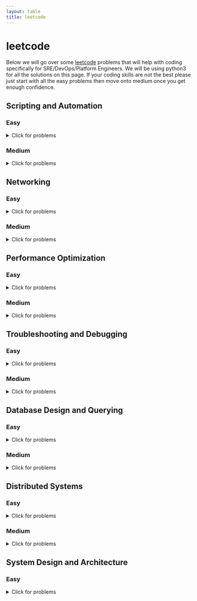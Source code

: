```yaml
---
layout: table
title: leetcode
---
```

# leetcode
Below we will go over some [leetcode](https://leetcode.com/problemset/all/) problems that will help with coding specifically for SRE/DevOps/Platform Engineers. We will be using python3 for all the solutions on this page. If your coding skills are not the best please just start with all the easy problems then move onto medium once you get enough confidence. 

## Scripting and Automation

### Easy
<details>
<summary>Click for problems</summary>
<ol>
<li><a href="https://leetcode.com/problems/length-of-last-word/">Length of Last Word</a> - Problem #58</li>
<details>
<summary>Summary</summary>
This problem involves manipulating strings, which is a common task in scripting. You need to find the length of the last word in a string.
</details>

<details>
<summary>Solution</summary>
</details>
<li><a href="https://leetcode.com/problems/add-binary/">Add Binary</a> - Problem #67</li>
<details>
<summary>Summary</summary>
This problem simulates binary addition. In scripting, you might encounter scenarios where you need to perform calculations on binary data.
</details>

<details>
<summary>Solution</summary>
</details>
<li><a href="https://leetcode.com/problems/pascals-triangle-ii/">Pascal&#39;s Triangle II</a> - Problem #119</li>
<details>
<summary>Summary</summary>
This problem deals with generating rows of Pascal's Triangle, which can be used in various automated data generation scenarios.
</details>

<details>
<summary>Solution</summary>
</details>
<li><a href="https://leetcode.com/problems/merge-sorted-array/">Merge Sorted Array</a> - Problem #88</li>
<details>
<summary>Summary</summary>
This problem is about merging arrays, a common task in scripting when you're working with data from various sources.
</details>

<details>
<summary>Solution</summary>
</details>
<li><a href="https://leetcode.com/problems/excel-sheet-column-title/">Excel Sheet Column Title</a> - Problem #168</li>
<details>
<summary>Summary</summary>
In this problem, you convert a column number into the corresponding Excel column title. Such conversions are often encountered in automated data processing.
</details>

<details>
<summary>Solution</summary>
</details>
<li><a href="https://leetcode.com/problems/excel-sheet-column-number/">Excel Sheet Column Number</a> - Problem #171</li>
<details>
<summary>Summary</summary>
</details>

<details>
<summary>Solution</summary>
</details>
<li><a href="https://leetcode.com/problems/single-number/">Single Number</a> - Problem #136</li>
<details>
<summary>Summary</summary>
This problem involves finding a single number in an array where all other numbers appear twice. It's a common task in automated data analysis.
</details>

<details>
<summary>Solution</summary>
</details>
</ol>

</details>

### Medium
<details>
<summary>Click for problems</summary>
<ol>
<li><a href="https://leetcode.com/problems/count-and-say/">Count and Say</a> - Problem #38</li>
<details>
<summary>Summary</summary>
This problem involves generating sequences based on previous values, which can be useful for generating automated sequences of data.
</details>

<details>
<summary>Solution</summary>
</details>
<li><a href="https://leetcode.com/problems/reverse-words-in-a-string/">Reverse Words in a String</a> - Problem #151</li>
<details>
<summary>Summary</summary>
Similar to the previous problem, this asks you to reverse the words in a string but not in-place. Scripting can help automate this process.
</details>

<details>
<summary>Solution</summary>
</details>
<li><a href="https://leetcode.com/problems/basic-calculator-ii/">Basic Calculator II</a> - Problem #227</li>
<details>
<summary>Summary</summary>
In this problem, you're asked to reverse the order of words in a string, which can be useful for automating text transformations.
</details>

<details>
<summary>Solution</summary>
</details>
<li><a href="https://leetcode.com/problems/group-anagrams/">Group Anagrams</a> - Problem #49</li>
<details>
<summary>Summary</summary>
Automating the process of grouping anagrams from a given list of words is applicable to this problem, aligning with scripting and automation concepts.
</details>

<details>
<summary>Solution</summary>
</details>
</ol>
</details>


## Networking

### Easy
<details>
<summary>Click for problems</summary>
<ol>
<li><a href="https://leetcode.com/problems/first-unique-character-in-a-string/">First Unique Character in a String</a> - Problem #387</li>
<details>
<summary>Summary</summary>
Relates to processing strings, which is fundamental in networking protocols for parsing and validation.
</details>

<details>
<summary>Solution</summary>
</details>
<li><a href="https://leetcode.com/problems/implement-strstr/">Implement strStr()</a> - Problem #28</li>
<details>
<summary>Summary</summary>
In networking, substring matching is used in various applications, from pattern matching to searching for headers in network packets.
</details>
<details>
<summary>Solution</summary>
</details>
<li><a href="https://leetcode.com/problems/valid-anagram/">Valid Anagram</a> - Problem #242</li>
<details>
<summary>Summary</summary>
String manipulation, such as character sorting, is used in various networking applications, such as checksum calculations.
</details>

<details>
<summary>Solution</summary>
</details>
<li><a href="https://leetcode.com/problems/isomorphic-strings/">Isomorphic Strings</a> - Problem #205</li>
<details>
<summary>Summary</summary>
Understanding character mappings is important in networking tasks like encoding and decoding.
</details>

<details>
<summary>Solution</summary>
</details>
<li><a href="https://leetcode.com/problems/pascals-triangle/">Pascal&#39;s Triangle</a> - Problem #118</li>
<details>
<summary>Summary</summary>
While not a direct analogy, data organization and computation are crucial in networking protocols and data transmission.
</details>

<details>
<summary>Solution</summary>
</details>
<li><a href="https://leetcode.com/problems/move-zeroes/">Move Zeroes</a> - Problem #283</li>
<details>
<summary>Summary</summary>
In networking, data reorganization may be necessary for efficient data transmission.
</details>

<details>
<summary>Solution</summary>
</details>
<li><a href="https://leetcode.com/problems/reverse-vowels-of-a-string/">Reverse Vowels of a String</a> - Problem #345</li>
<details>
<summary>Summary</summary>
String manipulation and transformation are important in many text-based networking applications.
</details>

<details>
<summary>Solution</summary>
</details>
</ol>
</details>

### Medium
<details>
<summary>Click for problems</summary>
<ol>
<li><a href="https://leetcode.com/problems/3sum/">3Sum</a> - Problem #15</li>
<details>
<summary>Summary</summary>
In networking, searching for patterns or matches within data streams is a common task.
</details>

<details>
<summary>Solution</summary>
</details>
<li><a href="https://leetcode.com/problems/longest-palindromic-substring/">Longest Palindromic Substring</a> - Problem #5</li>
<details>
<summary>Summary</summary>
String processing is essential in networking, such as when parsing and validating URLs or extracting specific data.
</details>

<details>
<summary>Solution</summary>
</details>
<li><a href="https://leetcode.com/problems/zigzag-conversion/">ZigZag Conversion</a> - Problem #6</li>
<details>
<summary>Summary</summary>
Resembles data reformatting tasks seen in networking, such as transforming data for compatibility.
</details>

<details>
<summary>Solution</summary>
</details>
<li><a href="https://leetcode.com/problems/rotate-image/">Rotate Image</a> - Problem #48</li>
<details>
<summary>Summary</summary>
Transforming data, as in rotating an image, is analogous to data transformation in networking tasks.
</details>

<details>
<summary>Solution</summary>
</details>
<li><a href="https://leetcode.com/problems/longest-consecutive-sequence/">Longest Consecutive Sequence</a> - Problem #128</li>
<details>
<summary>Summary</summary>
</details>

<details>
<summary>Solution</summary>
</details>
<li><a href="https://leetcode.com/problems/find-peak-element/">Find Peak Element</a> - Problem #162</li>
<details>
<summary>Summary</summary>
Relates to analyzing sequences of data, important in networking for detecting patterns and trends.
</details>

<details>
<summary>Solution</summary>
</details>
</ol>
</details>


## Performance Optimization

### Easy
<details>
<summary>Click for problems</summary>
<ol>
<li><a href="https://leetcode.com/problems/best-time-to-buy-and-sell-stock/">Best Time to Buy and Sell Stock</a> - Problem #121</li>
<details>
<summary>Summary</summary>
</details>

<details>
<summary>Solution</summary>
</details>
<li><a href="https://leetcode.com/problems/merge-two-sorted-lists/">Merge Two Sorted Lists</a> - Problem #21</li>
<details>
<summary>Summary</summary>
</details>

<details>
<summary>Solution</summary>
</details>

</ol>
</details>

### Medium
<details>
<summary>Click for problems</summary>
<ol>
<li><a href="https://leetcode.com/problems/maximum-subarray/">Maximum Subarray</a> - Problem #53</li>
<details>
<summary>Summary</summary>
</details>

<details>
<summary>Solution</summary>
</details>
<li><a href="https://leetcode.com/problems/longest-substring-without-repeating-characters/">Longest Substring Without Repeating Characters</a> - Problem #3</li>
<details>
<summary>Summary</summary>
Optimizing substring calculations, similar to optimizing data processing tasks.
</details>

<details>
<summary>Solution</summary>
</details>
<li><a href="https://leetcode.com/problems/container-with-most-water/">Container With Most Water</a> - Problem #11</li>
<details>
<summary>Summary</summary>
Optimization of container volume calculations, similar to optimizing data allocation in a system.
</details>

<details>
<summary>Solution</summary>
</details>
<li><a href="https://leetcode.com/problems/search-in-rotated-sorted-array/">Search in Rotated Sorted Array</a> - Problem #33</li>
<details>
<summary>Summary</summary>
 Optimization of search algorithms, crucial in optimizing data retrieval processes.
</details>

<details>
<summary>Solution</summary>
</details>
<li><a href="https://leetcode.com/problems/word-search/">Word Search</a> - Problem #79</li>
<details>
<summary>Summary</summary>
Optimization of pattern searching tasks, which is similar to optimizing data processing for finding specific patterns.
</details>

<details>
<summary>Solution</summary>
</details>
</ol>
</details>

## Troubleshooting and Debugging

### Easy
<details>
<summary>Click for problems</summary>
<ol>
<li><a href="https://leetcode.com/problems/two-sum/">Two Sum</a> - Problem #1</li>
<details>
<summary>Summary</summary>
This problem requires problem-solving and debugging skills, similar to identifying issues and bugs in distributed systems.
</details>

<details>
<summary>Solution</summary>
</details>
<li><a href="https://leetcode.com/problems/palindrome-number/">Palindrome Number</a> - Problem #9</li>
<details>
<summary>Summary</summary>
Involves checking for palindromes, akin to debugging and validating data correctness.
</details>

<details>
<summary>Solution</summary>
</details>
<li><a href="https://leetcode.com/problems/longest-common-prefix/">Longest Common Prefix</a> - Problem #14</li>
<details>
<summary>Summary</summary>
Similar to identifying common patterns, a crucial skill in debugging distributed systems.
</details>

<details>
<summary>Solution</summary>
</details>
<li><a href="https://leetcode.com/problems/valid-parentheses/">Valid Parentheses</a> - Problem #20</li>
<details>
<summary>Summary</summary>
Debugging skills are important in verifying the correctness of algorithms, a key aspect of troubleshooting.
</details>

<details>
<summary>Solution</summary>
</details>
<li><a href="https://leetcode.com/problems/implement-strstr/">Implement strStr()</a> - Problem #28</li>
<details>
<summary>Summary</summary>
Debugging and testing string matching algorithms is essential in identifying and fixing errors.
</details>

<details>
<summary>Solution</summary>
</details>
</ol>

</details>

### Medium
<details>
<summary>Click for problems</summary>
<ol>
<li><a href="https://leetcode.com/problems/compare-version-numbers/">Compare Version Numbers</a> - Problem #165</li>
<details>
<summary>Summary</summary>
Debugging and problem-solving for version comparison, similar to identifying compatibility issues in distributed systems.
</details>

<details>
<summary>Solution</summary>
</details>
<li><a href="https://leetcode.com/problems/decode-string/">Decode String</a> - Problem #394</li>
<details>
<summary>Summary</summary>
Debugging and problem-solving for decoding tasks, similar to fixing issues with data transformations.
</details>

<details>
<summary>Solution</summary>
</details>
<li><a href="https://leetcode.com/problems/top-k-frequent-words/">Top K Frequent Words</a> - Problem #692</li>
<details>
<summary>Summary</summary>
Debugging and problem-solving related to frequent item calculations, similar to identifying and fixing issues with data analysis.
</details>

<details>
<summary>Solution</summary>
</details>
<li><a href="https://leetcode.com/problems/multiply-strings/">Multiply Strings</a> - Problem #43</li>
<details>
<summary>Summary</summary>
Debugging and optimizing string multiplication algorithms, crucial in identifying and fixing performance bottlenecks
</details>

<details>
<summary>Solution</summary>
</details>
</ol>

</details>


## Database Design and Querying

### Easy
<details>
<summary>Click for problems</summary>
<ol>
<li><a href="https://leetcode.com/problems/combine-two-tables/">Combine Two Tables</a> - Problem #175</li>
<details>
<summary>Summary</summary>
This problem involves using SQL <code>JOIN</code> to combine information from two different tables based on a common key.
</details>

<details>
<summary>Solution</summary>
</details>
<li><a href="https://leetcode.com/problems/rising-temperature/">Rising Temperature</a> - Problem #197</li>
<details>
<summary>Summary</summary>
This problem focuses on querying a <code>Weather</code> table to find days where the temperature was higher than the previous day.
</details>

<details>
<summary>Solution</summary>
</details>
<li><a href="https://leetcode.com/problems/big-countries/">Big Countries</a> - Problem #595</li>
<details>
<summary>Summary</summary>
This problem involves selecting countries with a population greater than 250 million or an area greater than 3 million square kilometers using SQL.
</details>

<details>
<summary>Solution</summary>
</details>
<li><a href="https://leetcode.com/problems/employees-earning-more-than-their-managers/">Employees Earning More Than Their Managers</a> - Problem #181</li>
<details>
<summary>Summary</summary>
In this problem, you need to compare salaries between employees and their managers using SQL queries.
</details>

<details>
<summary>Solution</summary>
</details>
<li><a href="https://leetcode.com/problems/customers-who-never-order/">Customers Who Never Order</a> - Problem #183</li>
<details>
<summary>Summary</summary>
This problem requires identifying customers who have never placed an order by using a combination of SQL <code>JOIN</code> and <code>NOT EXISTS</code>.
</details>

<details>
<summary>Solution</summary>
</details>
<li><a href="https://leetcode.com/problems/duplicate-emails/">Duplicate Emails</a> - Problem #182</li>
<details>
<summary>Summary</summary>
The task here is to find duplicate email addresses from a <code>Person</code> table using SQL queries.
</details>

<details>
<summary>Solution</summary>
</details>
</ol>

</details>

### Medium
<details>
<summary>Click for problems</summary>
<ol>
<li><a href="https://leetcode.com/problems/nth-highest-salary/">Nth Highest Salary</a> - Problem #177</li>
<details>
<summary>Summary</summary>
This problem involves finding the Nth highest salary using SQL.
</details>

<details>
<summary>Solution</summary>
</details>
<li><a href="https://leetcode.com/problems/consecutive-numbers/">Consecutive Numbers</a> - Problem #180</li>
<details>
<summary>Summary</summary>
The task is to find numbers that appear at least three times consecutively in a table using SQL queries.
</details>

<details>
<summary>Solution</summary>
</details>
<li><a href="https://leetcode.com/problems/exchange-seats/">Exchange Seats</a> - Problem #626</li>
<details>
<summary>Summary</summary>
This problem involves simulating a classroom seating arrangement and exchanging the seats of adjacent students. You are given a table that represents the current seating arrangement with student IDs and their corresponding seats. The task is to design a query that exchanges the seats of adjacent students, assuming that the total number of students is even.

This problem demonstrates the use of SQL queries to manipulate and update data in a database table. The problem tests your ability to work with relational data, update specific rows, and perform conditional updates based on the positions of students.

In a real-world scenario, this problem reflects how database queries can be used to manage seating arrangements, perform data updates, and ensure data consistency. It showcases your skills in writing efficient and effective SQL queries to perform specific tasks within a database environment.
</details>

<details>
<summary>Solution</summary>
</details>
<li><a href="https://leetcode.com/problems/product-price-at-a-given-date/">Product Price at a Given Date</a> - Problem #1164</li>
<details>
<summary>Summary</summary>
This problem involves querying a database to find the price of a product at a given date. It requires crafting SQL queries to filter products based on their price history and the provided date. The problem tests your ability to retrieve historical data from a database and filter it based on specific conditions.
</details>

<details>
<summary>Solution</summary>
</details>
<li><a href="https://leetcode.com/problems/second-highest-salary/">Second Highest Salary</a>  - Problem #176</li>
<details>
<summary>Summary</summary>
</details>

<details>
<summary>Solution</summary>
</details>
<li><a href="https://leetcode.com/problems/last-person-to-fit-in-the-bus/">Last Person to Fit in the Bus</a> - Problem #1204</li>
<details>
<summary>Summary</summary>
This problem is about simulating elevator trips for a building. You need to design a query to determine who was the last person to fit in the elevator after a certain time. It involves joining tables, filtering data based on specific conditions, and finding the maximum value. The problem mirrors real-world scenarios where database queries are used to manage and analyze data about people and events.
</details>

<details>
<summary>Solution</summary>
</details>
<li><a href="https://leetcode.com/problems/tree-node/">Tree Node</a> - Problem #608</li>
<details>
<summary>Summary</summary>
This problem involves working with a database table representing a tree structure. You need to design a query to retrieve information about parent and child relationships within the tree. It's an example of how databases can be used to model hierarchical structures and retrieve data based on those relationships.
</details>

<details>
<summary>Solution</summary>
</details>
<li><a href="https://leetcode.com/problems/rank-scores/">Rank Scores</a> - Problem #178</li>
<details>
<summary>Summary</summary>
In this problem, you are tasked with ranking scores in a database table. You need to design a query that assigns ranks to scores while handling cases of ties. This problem is a classic example of using SQL to generate rankings and order data based on certain criteria.
</details>

<details>
<summary>Solution</summary>
</details>
</ol>
</details>


## Distributed Systems

### Easy
<details>
<summary>Click for problems</summary>
<ol>
<li><a href="https://leetcode.com/problems/nim-game/">Nim Game</a> - Problem #292</li>
<details>
<summary>Summary</summary>
This problem illustrates game strategy in a distributed context, akin to making decisions in a distributed environment.
</details>

<details>
<summary>Solution</summary>
</details>
<li><a href="https://leetcode.com/problems/flood-fill/">Flood Fill</a> - Problem #733</li>
<details>
<summary>Summary</summary>
This problem simulates the spread of information through cells, similar to data propagation in distributed systems.
</details>

<details>
<summary>Solution</summary>
</details>
<li><a href="https://leetcode.com/problems/to-lower-case/">To Lower Case</a> - Problem #709</li>
<details>
<summary>Summary</summary>
This problem demonstrates converting strings to lowercase, which is crucial in distributed systems for standardizing data formats.
</details>

<details>
<summary>Solution</summary>
</details>
<li><a href="https://leetcode.com/problems/climbing-stairs/">Climbing Stairs</a> - Problem #70</li>
<details>
<summary>Summary</summary>
This problem compares to distributed problems with multiple paths, where optimizing traversal becomes essential.
</details>

<details>
<summary>Solution</summary>
</details>
<li><a href="https://leetcode.com/problems/balanced-binary-tree/">Balanced Binary Tree</a> - Problem #110</li>
<details>
<summary>Summary</summary>
Balancing a binary tree is essential in distributed databases for optimizing data storage and retrieval.
</details>

<details>
<summary>Solution</summary>
</details>
</ol>

</details>

### Medium
<details>
<summary>Click for problems</summary>
<ol>
<li><a href="https://leetcode.com/problems/network-delay-time/">Network Delay Time</a> - Problem #743</li>
<details>
<summary>Summary</summary>
This problem mimics the propagation of information through a distributed network, similar to data transmission delays.
</details>

<details>
<summary>Solution</summary>
</details>
<li><a href="https://leetcode.com/problems/number-of-islands/">Number of Islands</a> - Problem #200</li>
<details>
<summary>Summary</summary>
This problem relates to distributed computation by simulating the spread of information through connected components in a grid.
</details>

<details>
<summary>Solution</summary>
</details>
<li><a href="https://leetcode.com/problems/course-schedule/">Course Schedule</a> - Problem #207</li>
<details>
<summary>Summary</summary>
This problem reflects dependencies in distributed task scheduling, which is crucial for resource allocation
</details>

<details>
<summary>Solution</summary>
</details>
<li><a href="https://leetcode.com/problems/as-far-from-land-as-possible/">As Far from Land as Possible</a> - Problem #1162</li>
<details>
<summary>Summary</summary>
This problem involves measuring distances between nodes, similar to distance calculations in a distributed spatial context.
</details>

<details>
<summary>Solution</summary>
</details>
<li><a href="https://leetcode.com/problems/rotting-oranges/">Rotting Oranges</a> - Problem #994</li>
<details>
<summary>Summary</summary>
This problem simulates distributed state changes and their propagation, similar to message passing in distributed systems.
</details>

<details>
<summary>Solution</summary>
</details>
<li><a href="https://leetcode.com/problems/evaluate-division/">Evaluate Division</a> - Problem #399</li>
<details>
<summary>Summary</summary>
This problem resembles graph traversal and calculations, which are often seen in distributed systems' computations.
</details>

<details>
<summary>Solution</summary>
</details>
</ol>
</details>

## System Design and Architecture

### Easy
<details>
<summary>Click for problems</summary>
<ol>
<li><a href="https://leetcode.com/problems/design-hashset/">Design HashSet</a> - Problem #705</li>
<details>
<summary>Summary</summary>
<p>In this problem, you&#39;re required to design a simple HashSet data structure, supporting basic operations like insertion, deletion, and checking for the presence of an element. While this problem might seem straightforward, it has some underlying connections to system design and architecture concepts:</p>
<ol>
<li><p><strong>Data Modeling and Storage:</strong> When designing a HashSet, you need to think about how to organize and store the data efficiently. This can relate to database schema design in a larger system, where you would consider how to store and access data optimally.</p>
</li>
<li><p><strong>Data Access Optimization:</strong> In a larger system, quick access to data is crucial. When designing a HashSet, you&#39;re challenged to implement efficient lookup and manipulation operations, similar to how efficient data retrieval is a key consideration in designing systems.</p>
</li>
<li><p><strong>Collision Handling:</strong> Hash collisions can occur when multiple elements map to the same hash value. This connects to concepts of distributed systems and hashing techniques, which are relevant when handling data across multiple servers.</p>
</li>
<li><p><strong>Concurrency and Consistency:</strong> While the problem might not explicitly require it, in a distributed system, you would need to consider issues like concurrent access and maintaining data consistency. This mirrors challenges faced in distributed databases and systems.</p>
</li>
<li><p><strong>Scalability:</strong> While the problem doesn&#39;t specifically touch on this, when designing a HashSet for a large-scale system, you&#39;d need to think about how to make the data structure scalable, possibly by sharding or partitioning data across different nodes.</p>
</li>
<li><p><strong>Data Integrity and Error Handling:</strong> Ensuring that your HashSet functions correctly and handles errors gracefully is akin to ensuring data integrity and handling exceptions in a real-world system.</p>
</li>
</ol>
<p>While this problem isn&#39;t a full-blown system design challenge, it provides a microcosm of considerations that come into play when designing and implementing data structures in a larger system. It&#39;s about making design choices that optimize for performance, reliability, and scalability—core tenets of system design and architecture.</p>
</details>
<details>
<summary>Problem</summary>
<p>Design a HashSet without using any built-in hash table libraries.</p>
<p>Implement <code>MyHashSet</code> class:</p>
<ul>
<li><code>void add(key)</code> Inserts the value <code>key</code> into the HashSet.</li>
<li><code>bool contains(key</code>) Returns whether the value <code>key</code> exists in the HashSet or not.</li>
<li><code>void remove(key)</code> Removes the value <code>key</code> in the HashSet. If <code>key</code> does not exist in the HashSet, do nothing</li>
</ul>
<p><strong>Example 1:</strong></p>
<p><strong>Input</strong></p>
<pre><code>[<span class="hljs-string">"MyHashSet"</span>, <span class="hljs-string">"add"</span>, <span class="hljs-string">"add"</span>, <span class="hljs-string">"contains"</span>, <span class="hljs-string">"contains"</span>, <span class="hljs-string">"add"</span>, <span class="hljs-string">"contains"</span>, <span class="hljs-string">"remove"</span>, <span class="hljs-string">"contains"</span>]
[[], [<span class="hljs-number">1</span>], [<span class="hljs-number">2</span>], [<span class="hljs-number">1</span>], [<span class="hljs-number">3</span>], [<span class="hljs-number">2</span>], [<span class="hljs-number">2</span>], [<span class="hljs-number">2</span>], [<span class="hljs-number">2</span>]]
</code></pre><p><strong>Output</strong></p>
<pre><code>[<span class="hljs-literal">null</span>, <span class="hljs-literal">null</span>, <span class="hljs-literal">null</span>, <span class="hljs-literal">true</span>, <span class="hljs-literal">false</span>, <span class="hljs-literal">null</span>, <span class="hljs-literal">true</span>, <span class="hljs-literal">null</span>, <span class="hljs-literal">false</span>]
</code></pre><p><strong>Explanation</strong></p>
<pre><code><span class="hljs-type">MyHashSet</span> myHashSet = <span class="hljs-function"><span class="hljs-keyword">new</span> <span class="hljs-title">MyHashSet</span>();
<span class="hljs-title">myHashSet</span>.<span class="hljs-title">add</span>(<span class="hljs-number">1</span>);      <span class="hljs-comment">// set = [1]</span>
<span class="hljs-title">myHashSet</span>.<span class="hljs-title">add</span>(<span class="hljs-number">2</span>);      <span class="hljs-comment">// set = [1, 2]</span>
<span class="hljs-title">myHashSet</span>.<span class="hljs-title">contains</span>(<span class="hljs-number">1</span>); <span class="hljs-comment">// return True</span>
<span class="hljs-title">myHashSet</span>.<span class="hljs-title">contains</span>(<span class="hljs-number">3</span>); <span class="hljs-comment">// return False, (not found)</span>
<span class="hljs-title">myHashSet</span>.<span class="hljs-title">add</span>(<span class="hljs-number">2</span>);      <span class="hljs-comment">// set = [1, 2]</span>
<span class="hljs-title">myHashSet</span>.<span class="hljs-title">contains</span>(<span class="hljs-number">2</span>); <span class="hljs-comment">// return True</span>
<span class="hljs-title">myHashSet</span>.<span class="hljs-title">remove</span>(<span class="hljs-number">2</span>);   <span class="hljs-comment">// set = [1]</span>
<span class="hljs-title">myHashSet</span>.<span class="hljs-title">contains</span>(<span class="hljs-number">2</span>); <span class="hljs-comment">// return False, (already removed)</span></span>
</code></pre><p><strong>Constraints:</strong></p>
<ul>
<li><code>0 &lt;= key &lt;= 106</code></li>
<li>At most 10<sup>4</sup> calls will be made to <code>add</code>, <code>remove</code>, and <code>contains</code>.</li>
</ul>
</details>
<details>
<summary>Solution</summary>
</details>
<li><a href="https://leetcode.com/problems/implement-queue-using-stacks/">Implement Queue using Stacks</a> - Problem #232</li>
<details>
<summary>Summary</summary>
This problem involves designing a queue using stacks. It tests your ability to create a data structure that emulates a queue's behavior using another data structure. Such design considerations are important when implementing efficient data processing pipelines.
</details>

<details>
<summary>Solution</summary>
</details>
<li><a href="https://leetcode.com/problems/implement-queue-using-stacks/">Implement Queue using Stacks</a> - Problem #225</li>
<details>
<summary>Summary</summary>
Reinforces the concept of designing a queue using stacks, further illustrating the relationship between different data structures.
</details>

<details>
<summary>Solution</summary>
</details>
<li><a href="https://leetcode.com/problems/next-greater-element-i/">Next Greater Element I</a> - Problem #496</li>
<details>
<summary>Summary</summary>
This problem reinforces the concept of designing a queue using stacks, further illustrating the relationship between different data structures.
</details>

<details>
<summary>Solution</summary>
</details>

### Medium
<details>
<summary>Click for problems</summary>
<ol>
<li><a href="https://leetcode.com/problems/lru-cache/">LRU Cache</a> - Problem #146</li>
<details>
<summary>Summary</summary>
Designing a least recently used (LRU) cache involves managing data eviction strategies efficiently, which is crucial in system design where memory management and caching play a role.
</details>

<details>
<summary>Solution</summary>
</details>
<li><a href="https://leetcode.com/problems/reorder-routes-to-make-all-paths-lead-to-the-city-zero/">Reorder Routes to Make All Paths Lead to the City Zero</a> - Problem #1466</li>
<details>
<summary>Summary</summary>
This problem simulates reordering routes in a directed graph to centralize paths. In system design, centralized data processing and communication can improve efficiency and reduce latency.
</details>

<details>
<summary>Solution</summary>
</details>
<li><a href="https://leetcode.com/problems/min-stack/">Min Stack</a> - Problem #155</li>
<details>
<summary>Summary</summary>
This problem requires designing a stack that supports constant-time retrieval of the minimum element. It relates to designing data structures that optimize for certain operations, which is a fundamental aspect of system design and architecture.
</details>

<details>
<summary>Solution</summary>
</details>
<li><a href="https://leetcode.com/problems/count-unhappy-friends/">Count Unhappy Friends</a> - Problem #1583</li>
<details>
<summary>Summary</summary>
This problem requires designing a mechanism to count unhappy friends based on their preferences. This concept is similar to data analysis and pattern recognition in larger-scale systems.
</details>

<details>
<summary>Solution</summary>
</details>
<li><a href="https://leetcode.com/problems/construct-binary-tree-from-preorder-and-inorder-traversal/">Construct Binary Tree from Preorder and Inorder Traversal</a> - Problem #105</li>
<details>
<summary>Summary</summary>
In system design, constructing complex data structures efficiently from partial information can be crucial for optimization.
</details>

<details>
<summary>Solution</summary>
</details>
<li><a href="https://leetcode.com/problems/accounts-merge/">Accounts Merge</a> - Problem #721</li>
<details>
<summary>Summary</summary>
This problem involves designing a mechanism to merge user accounts, which is analogous to merging data and records in a larger system.
</details>

<details>
<summary>Solution</summary>
</details>
</ol>
</details>